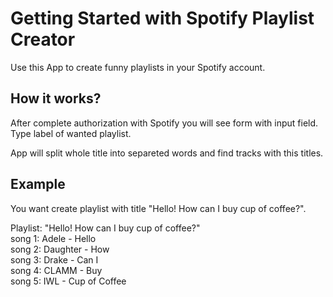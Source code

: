 # Getting Started with Spotify Playlist Creator

Use this App to create funny playlists in your Spotify account.

## How it works?

After complete authorization with Spotify you will see form with input field.
Type label of wanted playlist.

App will split whole title into separeted words and find tracks with this titles.

## Example

You want create playlist with title "Hello! How can I buy cup of coffee?".

Playlist: "Hello! How can I buy cup of coffee?"\
song 1: Adele - Hello\
song 2: Daughter - How\
song 3: Drake - Can I\
song 4: CLAMM - Buy\
song 5: IWL - Cup of Coffee
